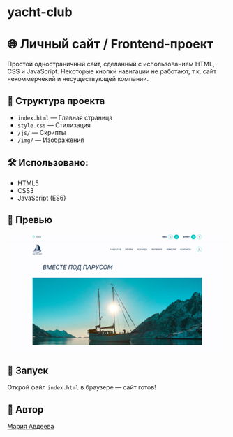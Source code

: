 # yacht-club
# 🌐 Личный сайт / Frontend-проект

Простой одностраничный сайт, сделанный с использованием HTML, CSS и JavaScript. Некоторые кнопки навигации не работают, т.к. сайт некоммерчекий и несуществующей компании.

## 📁 Структура проекта
- `index.html` — Главная страница
- `style.css` — Стилизация
- `/js/` — Скрипты
- `/img/` — Изображения

## 🛠 Использовано:
- HTML5
- CSS3
- JavaScript (ES6)

## 📸 Превью
![Превью](img/preview.png)

## 🚀 Запуск
Открой файл `index.html` в браузере — сайт готов!

## 📌 Автор
[Мария Авдеева](https://github.com/marywwer)
